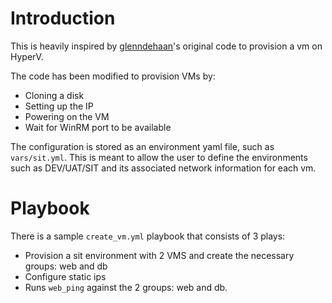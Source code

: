 # Introduction

This is heavily inspired by [glenndehaan](https://github.com/glenndehaan/ansible-win_hyperv_guest)'s original code to provision a vm on HyperV.

The code has been modified to provision VMs by:
* Cloning a disk
* Setting up the IP 
* Powering on the VM
* Wait for WinRM port to be available

The configuration is stored as an environment yaml file, such as `vars/sit.yml`. This is meant to allow the user to define the environments such as DEV/UAT/SIT and its associated network information for each vm.

# Playbook

There is a sample `create_vm.yml` playbook that consists of 3 plays:
* Provision a sit environment with 2 VMS and create the necessary groups: web and db
* Configure static ips
* Runs `web_ping` against the 2 groups: web and db.

